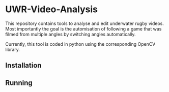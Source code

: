 # UWR-Video-Analysis

This repository contains tools to analyse and edit underwater rugby videos. Most importantly the goal is the automisation of following a game that was filmed from multiple angles by switching angles automatically. 

Currently, this tool is coded in python using the corresponding OpenCV library.

## Installation

## Running
